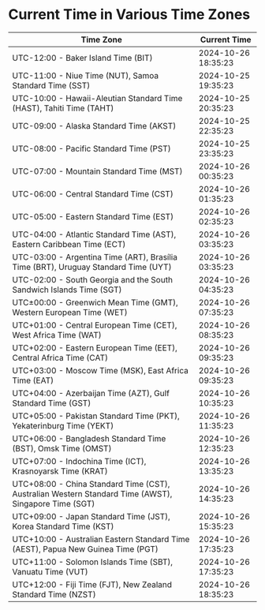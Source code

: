 # Current Time in Various Time Zones

| Time Zone | Current Time |
|-----------|--------------|
| UTC-12:00 - Baker Island Time (BIT) | 2024-10-26 18:35:23 |
| UTC-11:00 - Niue Time (NUT), Samoa Standard Time (SST) | 2024-10-25 19:35:23 |
| UTC-10:00 - Hawaii-Aleutian Standard Time (HAST), Tahiti Time (TAHT) | 2024-10-25 20:35:23 |
| UTC-09:00 - Alaska Standard Time (AKST) | 2024-10-25 22:35:23 |
| UTC-08:00 - Pacific Standard Time (PST) | 2024-10-25 23:35:23 |
| UTC-07:00 - Mountain Standard Time (MST) | 2024-10-26 00:35:23 |
| UTC-06:00 - Central Standard Time (CST) | 2024-10-26 01:35:23 |
| UTC-05:00 - Eastern Standard Time (EST) | 2024-10-26 02:35:23 |
| UTC-04:00 - Atlantic Standard Time (AST), Eastern Caribbean Time (ECT) | 2024-10-26 03:35:23 |
| UTC-03:00 - Argentina Time (ART), Brasília Time (BRT), Uruguay Standard Time (UYT) | 2024-10-26 03:35:23 |
| UTC-02:00 - South Georgia and the South Sandwich Islands Time (SGT) | 2024-10-26 04:35:23 |
| UTC±00:00 - Greenwich Mean Time (GMT), Western European Time (WET) | 2024-10-26 07:35:23 |
| UTC+01:00 - Central European Time (CET), West Africa Time (WAT) | 2024-10-26 08:35:23 |
| UTC+02:00 - Eastern European Time (EET), Central Africa Time (CAT) | 2024-10-26 09:35:23 |
| UTC+03:00 - Moscow Time (MSK), East Africa Time (EAT) | 2024-10-26 09:35:23 |
| UTC+04:00 - Azerbaijan Time (AZT), Gulf Standard Time (GST) | 2024-10-26 10:35:23 |
| UTC+05:00 - Pakistan Standard Time (PKT), Yekaterinburg Time (YEKT) | 2024-10-26 11:35:23 |
| UTC+06:00 - Bangladesh Standard Time (BST), Omsk Time (OMST) | 2024-10-26 12:35:23 |
| UTC+07:00 - Indochina Time (ICT), Krasnoyarsk Time (KRAT) | 2024-10-26 13:35:23 |
| UTC+08:00 - China Standard Time (CST), Australian Western Standard Time (AWST), Singapore Time (SGT) | 2024-10-26 14:35:23 |
| UTC+09:00 - Japan Standard Time (JST), Korea Standard Time (KST) | 2024-10-26 15:35:23 |
| UTC+10:00 - Australian Eastern Standard Time (AEST), Papua New Guinea Time (PGT) | 2024-10-26 17:35:23 |
| UTC+11:00 - Solomon Islands Time (SBT), Vanuatu Time (VUT) | 2024-10-26 17:35:23 |
| UTC+12:00 - Fiji Time (FJT), New Zealand Standard Time (NZST) | 2024-10-26 18:35:23 |
